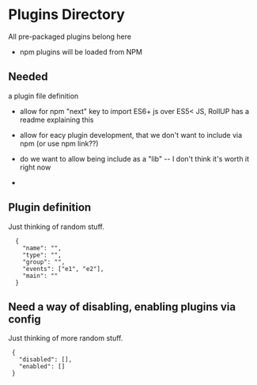 # Plugins Directory

All pre-packaged plugins belong here

- npm plugins will be loaded from NPM


## Needed
 a plugin file definition
 - allow for npm "next" key to import ES6+ js over ES5< JS, RollUP has a readme explaining this
 - allow for eacy plugin development, that we don't want to include via npm (or use npm link??)
 - do we want to allow being include as a "lib" -- I don't think it's worth it right now
 
 - 

## Plugin definition
Just thinking of random stuff.

```
  {
    "name": "",
    "type": "",
    "group": "",
    "events": ["e1", "e2"],
    "main": ""
  }
```


## Need a way of disabling, enabling plugins via config

Just thinking of more random stuff.

```
 {
   "disabled": [],
   "enabled": []
 }
```